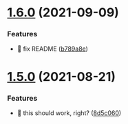 # [1.6.0](https://github.com/finn-vgtl/svelte-transitions/compare/v1.5.0...v1.6.0) (2021-09-09)


### Features

* 👷 fix README ([b789a8e](https://github.com/finn-vgtl/svelte-transitions/commit/b789a8e78702ed3aa7ec6f4e3c3230a11ebeb98a))

# [1.5.0](https://github.com/finn-vgtl/svelte-transitions/compare/v1.4.0...v1.5.0) (2021-08-21)


### Features

* :construction_worker: this should work, right? ([8d5c060](https://github.com/finn-vgtl/svelte-transitions/commit/8d5c0608ae41ca28638e16a7c5aedaef42f54a26))
